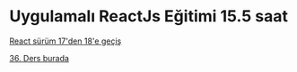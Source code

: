 # Uygulamalı ReactJs Eğitimi 15.5 saat

[React sürüm 17'den 18'e geçiş](src/surum-17den-18e-gecis.md)

[36. Ders burada](src/36-ders.md)
